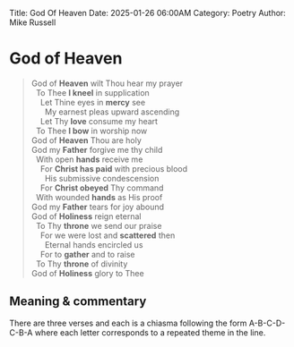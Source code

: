 Title: God Of Heaven
Date: 2025-01-26 06:00AM
Category: Poetry
Author: Mike Russell
# God of Heaven

> God of **Heaven** wilt Thou hear my prayer<br>
&nbsp;&nbsp;To Thee **I kneel** in supplication<br>
&nbsp;&nbsp;&nbsp;&nbsp;Let Thine eyes in **mercy** see<br>
&nbsp;&nbsp;&nbsp;&nbsp;&nbsp;&nbsp;My earnest pleas upward ascending<br>
&nbsp;&nbsp;&nbsp;&nbsp;Let Thy **love** consume my heart<br>
&nbsp;&nbsp;To Thee **I bow** in worship now<br>
God of **Heaven** Thou are holy<br>
God my **Father** forgive me thy child<br>
&nbsp;&nbsp;With open **hands** receive me<br>
&nbsp;&nbsp;&nbsp;&nbsp;For **Christ has paid** with precious blood<br>
&nbsp;&nbsp;&nbsp;&nbsp;&nbsp;&nbsp;His submissive condescension<br>
&nbsp;&nbsp;&nbsp;&nbsp;For **Christ obeyed** Thy command<br>
&nbsp;&nbsp;With wounded **hands** as His proof<br>
God my **Father** tears for joy abound<br>
God of **Holiness** reign eternal<br>
&nbsp;&nbsp;To Thy **throne** we send our praise<br>
&nbsp;&nbsp;&nbsp;&nbsp;For we were lost and **scattered** then<br>
&nbsp;&nbsp;&nbsp;&nbsp;&nbsp;&nbsp;Eternal hands encircled us<br>
&nbsp;&nbsp;&nbsp;&nbsp;For to **gather** and to raise<br>
&nbsp;&nbsp;To Thy **throne** of divinity<br>
God of **Holiness** glory to Thee

## Meaning & commentary

There are three verses and each is a chiasma following the form A-B-C-D-C-B-A where each letter corresponds to a repeated theme in the line.
